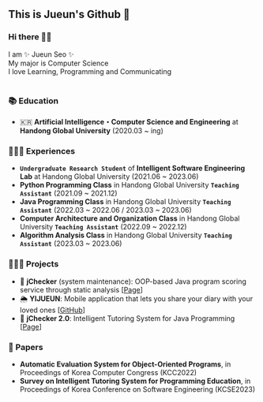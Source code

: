 ## This is Jueun's Github 🌱

### Hi there 👋🏻

I am ✨ Jueun Seo ✨ <br>
My major is Computer Science <br>
I love Learning, Programming and Communicating
<br><br>

### 📚 Education
- 🇰🇷 **Artificial Intelligence・Computer Science and Engineering** at **Handong Global University** (2020.03 ~ ing) <br>


### 🙋🏻‍♀️ Experiences
- **`Undergraduate Research Student`** of **Intelligent Software Engineering Lab** at Handong Global University (2021.06 ~ 2023.06) <br>
- **Python Programming Class** in Handong Global University **`Teaching Assistant`** (2021.09 ~ 2021.12) <br>
- **Java Programming Class** in Handong Global University **`Teaching Assistant`** (2022.03 ~ 2022.06 / 2023.03 ~ 2023.06) <br>
- **Computer Architecture and Organization Class** in Handong Global University **`Teaching Assistant`** (2022.09 ~ 2022.12) <br>
- **Algorithm Analysis Class** in Handong Global University **`Teaching Assistant`** (2023.03 ~ 2023.06) <br>


### 👩🏻‍💻 Projects
- 💯 **jChecker** (system maintenance): OOP-based Java program scoring service through static analysis [[Page](http://isel.lifove.net/jchecker)] <br>
- 🌦️ **YIJUEUN**: Mobile application that lets you share your diary with your loved ones [[GitHub](https://github.com/seojueunn/YIJUEUN.git)] <br>
- 🔎 **jChecker 2.0**: Intelligent Tutoring System for Java Programming [[Page](http://isel.lifove.net/jchecker2.0)] <br>


### 📑 Papers
- **Automatic Evaluation System for Object-Oriented Programs**, in Proceedings of Korea Computer Congress (KCC2022) <br>
- **Survey on Intelligent Tutoring System for Programming Education**, in Proceedings of Korea Conference on Software Engineering (KCSE2023) <br>

<!--
### 🏆 Awards
- **KCC2022 학부생/주니어논문경진대회 학부생부문 우수상** at Korea Computer Congress
- **2023 캡스톤 페스티벌 ‘캡스톤디자인’ 부문 최우수상** at Handong Global University
- **2023-TOPCIT 상반기 정기평가 장려상** at Handong Global University
-->
